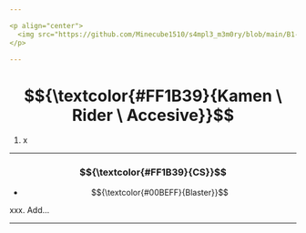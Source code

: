 ```yaml
---

<p align="center">
  <img src="https://github.com/Minecube1510/s4mpl3_m3m0ry/blob/main/B1-Main_Images_Storage/B1.001-BTC_Symbols/c03_AVD.png", width="100">
</p>

---
```


# $${\textcolor{#FF1B39}{Kamen \ Rider \ Accesive}}$$

1. x

---

### $${\textcolor{#FF1B39}{CS}}$$

- $${\textcolor{#00BEFF}{Blaster}}$$

xxx. Add...

---
